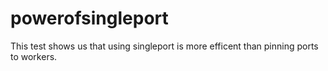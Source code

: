 # powerofsingleport
 This test shows us that using singleport is more efficent than pinning ports to workers.
